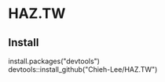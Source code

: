 # HAZ.TW

## Install

install.packages("devtools") <br/>
devtools::install_github("Chieh-Lee/HAZ.TW")